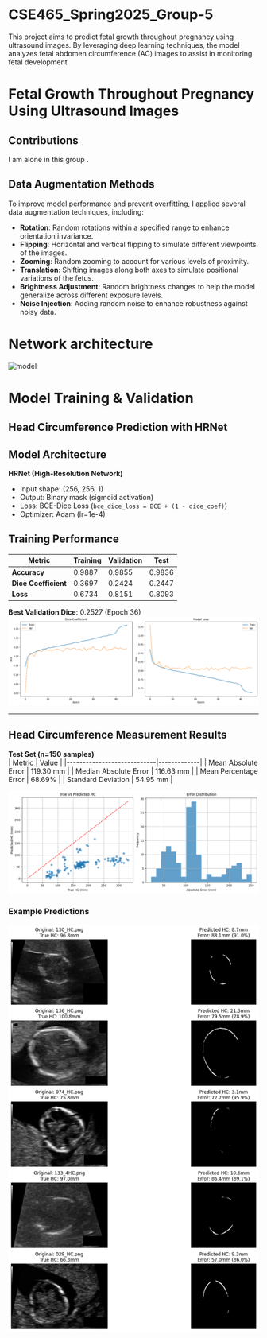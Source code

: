 # CSE465_Spring2025_Group-5
This project aims to predict fetal growth throughout pregnancy using ultrasound images. By leveraging deep learning techniques, the model analyzes fetal abdomen circumference (AC) images to assist in monitoring fetal development



# **Fetal Growth Throughout Pregnancy Using Ultrasound Images**

## Contributions

I am alone in this group .

## Data Augmentation Methods

To improve model performance and prevent overfitting, I applied several data augmentation techniques, including:

- **Rotation**: Random rotations within a specified range to enhance orientation invariance.  
- **Flipping**: Horizontal and vertical flipping to simulate different viewpoints of the images.  
- **Zooming**: Random zooming to account for various levels of proximity.  
- **Translation**: Shifting images along both axes to simulate positional variations of the fetus.  
- **Brightness Adjustment**: Random brightness changes to help the model generalize across different exposure levels.  
- **Noise Injection**: Adding random noise to enhance robustness against noisy data.

# Network architecture 
![model]([HRNET_arc.png](https://github.com/Safwan-Ul-Islam/CSE465_Spring2025_Group-5/commit/1f4e0accf670b2a1a4d2633de9d9237903871fe0))  


# Model Training & Validation  


## Head Circumference Prediction with HRNet

  

## Model Architecture
**HRNet (High-Resolution Network)**  
- Input shape: (256, 256, 1)  
- Output: Binary mask (sigmoid activation)  
- Loss: BCE-Dice Loss (`bce_dice_loss = BCE + (1 - dice_coef)`)  
- Optimizer: Adam (lr=1e-4)  

## Training Performance
| Metric              | Training | Validation | Test     |
|---------------------|----------|------------|----------|
| **Accuracy**        | 0.9887   | 0.9855     | 0.9836   |
| **Dice Coefficient**| 0.3697   | 0.2424     | 0.2447   |
| **Loss**           | 0.6734   | 0.8151     | 0.8093   |

**Best Validation Dice**: 0.2527 (Epoch 36)
![Validation Results](train.png)  


---

## Head Circumference Measurement Results
**Test Set (n=150 samples)**  
| Metric                     | Value       |
|----------------------------|-------------|
| Mean Absolute Error        | 119.30 mm   |
| Median Absolute Error      | 116.63 mm   |
| Mean Percentage Error      | 68.69%      |
| Standard Deviation         | 54.95 mm    |

![Prediction Visualization](hc.png)

### Example Predictions
![Prediction Visualization](mask.png)








  
